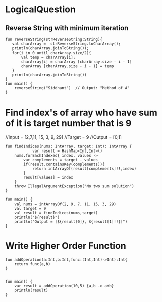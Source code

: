 # LogicalQuestion

<h2>Reverse String with minimum iteration </h2>

```
fun reverseString(strReverseString:String){
   val charArray =  strReverseString.toCharArray();
   println(charArray.joinToString()); 
   for(i in 0 until charArray.size/2){
       val temp = charArray[i];
       charArray[i] = charArray [charArray.size - i - 1]
       charArray [charArray.size - i - 1] = temp
   }
   println(charArray.joinToString())
}
fun main() {
    reverseString("Siddhant")  // Output: "Method of A"
}
```

<h1> Find index's of array who have sum of it is target number that is 9</h1>
//Input = [2,7,11, 15, 3, 9, 29]
//Target = 9
//Output = [0,1]

```
fun findIndices(nums: IntArray, target: Int): IntArray {
            var result = HashMap<Int,Int>()
    nums.forEachIndexed{ index, values ->
        var complements = target - values
        if(result.containsKey(complements)){
            return intArrayOf(result[complements]!!,index)
        }
        result[values] = index
    }
    throw IllegalArgumentException("No two sum solution")
}

fun main() {
    val nums = intArrayOf(2, 9, 7, 11, 15, 3, 29)
   	val target = 9
    val result = findIndices(nums,target)
    println("${result}")
    println("Output = [${result[0]}, ${result[1]!!}]")
}
```

<h1>Write Higher Order Function </h1>

```
fun addOperation(a:Int,b:Int,func:(Int,Int)->Int):Int{
    return func(a,b)
}


fun main() {
    var result = addOperation(10,5) {a,b -> a+b}
    println(result)
}
```
